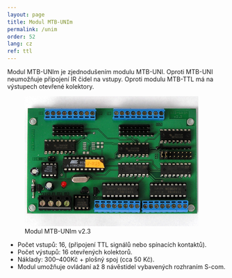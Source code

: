 ```yaml
---
layout: page
title: Modul MTB-UNIm
permalink: /unim
order: 52
lang: cz
ref: ttl
---
```


Modul MTB-UNIm je zjednodušením modulu MTB-UNI. Oproti MTB-UNI neumožňuje
připojení IR čidel na vstupy. Oproti modulu MTB-TTL má na výstupech otevřené
kolektory.

<figure>
<img src="/assets/img/mtbunim23_foto.jpg" alt="Modul MTB-UNIm v2.3" style="max-width: 400px" />
<figcaption>Modul MTB-UNIm v2.3</figcaption>
</figure>

 * Počet vstupů: 16, (připojení TTL signálů nebo spínacích kontaktů).
 * Počet výstupů: 16 otevřených kolektorů.
 * Náklady: 300–400Kč + plošný spoj (cca 50 Kč).
 * Modul umožňuje ovládaní až 8 návěstidel vybavených rozhraním S-com.
